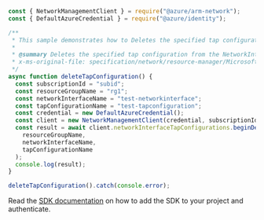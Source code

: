 ```javascript
const { NetworkManagementClient } = require("@azure/arm-network");
const { DefaultAzureCredential } = require("@azure/identity");

/**
 * This sample demonstrates how to Deletes the specified tap configuration from the NetworkInterface.
 *
 * @summary Deletes the specified tap configuration from the NetworkInterface.
 * x-ms-original-file: specification/network/resource-manager/Microsoft.Network/stable/2021-08-01/examples/NetworkInterfaceTapConfigurationDelete.json
 */
async function deleteTapConfiguration() {
  const subscriptionId = "subid";
  const resourceGroupName = "rg1";
  const networkInterfaceName = "test-networkinterface";
  const tapConfigurationName = "test-tapconfiguration";
  const credential = new DefaultAzureCredential();
  const client = new NetworkManagementClient(credential, subscriptionId);
  const result = await client.networkInterfaceTapConfigurations.beginDeleteAndWait(
    resourceGroupName,
    networkInterfaceName,
    tapConfigurationName
  );
  console.log(result);
}

deleteTapConfiguration().catch(console.error);
```

Read the [SDK documentation](https://github.com/Azure/azure-sdk-for-js/blob/%40azure%2Farm-network_28.0.0/sdk/network/arm-network/README.md) on how to add the SDK to your project and authenticate.
